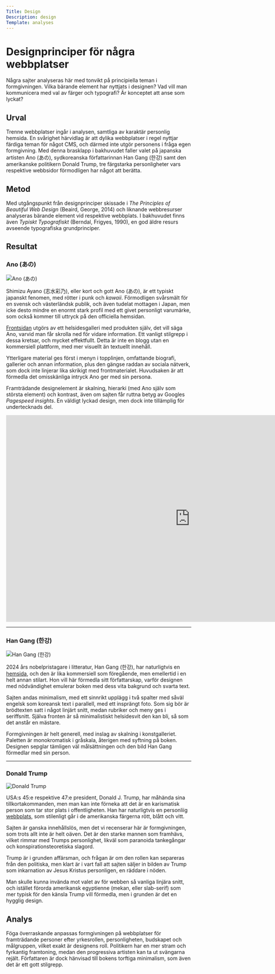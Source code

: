 ```yaml
---
Title: Design
Description: design
Template: analyses
---
```


Designprinciper för några webbplatser
=======================

Några sajter analyseras här med tonvikt på principiella teman i formgivningen. Vilka bärande element har nyttjats i designen? Vad vill man kommunicera med val av färger och typografi? Är konceptet att anse som lyckat?

Urval
-----------------------

Trenne webbplatser ingår i analysen, samtliga av karaktär personlig hemsida. En svårighet härvidlag är att dylika webbplatser i regel nyttjar färdiga teman för något CMS, och därmed inte utgör personens i fråga egen formgivning. Med denna brasklapp i bakhuvudet faller valet på japanska artisten Ano (あの), sydkoreanska författarinnan Han Gang (한강) samt den amerikanske politikern Donald Trump, tre färgstarka personligheter vars respektive webbsidor förmodligen har något att berätta.

Metod
-----------------------

Med utgångspunkt från designprinciper skissade i *The Principles of Beautiful Web Design* (Beaird, George, 2014) och liknande webbresurser analyseras bärande element vid respektive webbplats. I bakhuvudet finns även *Typiskt Typografiskt* (Berndal, Frigyes, 1990), en god äldre resurs avseende typografiska grundprinciper.

Resultat
-----------------------

### Ano (あの)

![Ano (あの)](%assets_url%/img/ano.avif)

Shimizu Ayano (志水彩乃), eller kort och gott Ano (あの), är ett typiskt japanskt fenomen, med rötter i punk och *kawaii*. Förmodligen svårsmält för en svensk och västerländsk publik, och även tudelat mottagen i Japan, men icke desto mindre en enormt stark profil med ett givet personligt varumärke, som också kommer till uttryck på den officiella hemsidan.

[Frontsidan](https://ano-official.com/) utgörs av ett helsidesgalleri med produkten själv, det vill säga Ano, varvid man får skrolla ned för vidare information. Ett vanligt stilgrepp i dessa kretsar, och mycket effektfullt. Detta är inte en blogg utan en kommersiell plattform, med mer visuellt än textuellt innehåll.

Ytterligare material ges först i menyn i topplinjen, omfattande biografi, gallerier och annan information, plus den gängse raddan av sociala nätverk, som dock inte linjerar lika skrikigt med frontmaterialet. Huvudsaken är att förmedla det omisskänliga intryck Ano ger med sin persona.

Framträdande designelement är skalning, hierarki (med Ano själv som största element) och kontrast, även om sajten får ruttna betyg av Googles *Pagespeed insights*. En väldigt lyckad design, men dock inte tillämplig för undertecknads del.

<div class="video">
    <iframe width="1000" height="562" src="https://www.youtube.com/embed/nC5c9aW1mbI" title="YouTube video player" allow="accelerometer; clipboard-write; encrypted-media; gyroscope" style="border: none;"></iframe>
</div>

--- 

### Han Gang (한강)

![Han Gang (한강)](%assets_url%/img/han-gang.avif)

2024 års nobelpristagare i litteratur, Han Gang (한강), har naturligtvis en [hemsida](https://han-kang.net/), och den är lika kommersiell som föregående, men emellertid i en helt annan stilart. Hon vill här förmedla sitt författarskap, varför designen med nödvändighet emulerar boken med dess vita bakgrund och svarta text.

Sajten andas minimalism, med ett sinnrikt upplägg i två spalter med såväl engelsk som koreansk text i parallell, med ett insprängt foto. Som sig bör är brödtexten satt i något linjärt snitt, medan rubriker och meny ges i seriffsnitt. Själva fronten är så minimalistiskt helsidesvit den kan bli, så som det anstår en mästare.

Formgivningen är helt generell, med inslag av skalning i konstgalleriet. Paletten är monokromatisk i gråskala, återigen med syftning på boken. Designen sepglar tämligen väl målsättningen och den bild Han Gang förmedlar med sin person.

---

### Donald Trump

![Donald Trump](%assets_url%/img/donald-trump.avif)

USA:s 45:e respektive 47:e president, Donald J. Trump, har måhända sina tillkortakommanden, men man kan inte förneka att det är en karismatisk person som tar stor plats i offentligheten. Han har naturligtvis en personliig [webbplats](https://www.donaldjtrump.com/), som stilenligt går i de amerikanska färgerna rött, blått och vitt.

Sajten är ganska innehållslös, men det vi recenserar här är formgivningen, som trots allt inte är helt oäven. Det är den starke mannen som framhävs, vilket rimmar med Trumps personlighet, likväl som paranoida tankegångar och konspirationsteoretiska slagord.

Trump är i grunden affärsman, och frågan är om den rollen kan separeras från den politiska, men klart är i vart fall att sajten säljer in bilden av Trump som inkarnation av Jesus Kristus personligen, en räddare i nöden.

Man skulle kunna invända mot valet av för webben så vanliga linjära snitt, och istället förorda amerikansk egyptienne (mekan, eller slab-serif) som mer typisk för den känsla Trump vill förmedla, men i grunden är det en hygglig design.

Analys
-----------------------

Föga överraskande anpassas formgivningen på webbplatser för framträdande personer efter yrkesrollen, personligheten, budskapet och målgruppen, vilket exakt är designens roll. Politikern har en mer stram och fyrkantig framtoning, medan den progressiva artisten kan ta ut svängarna rejält. Författaren är dock hänvisad till bokens torftiga minimalism, som även det är ett gott stilgrepp.
